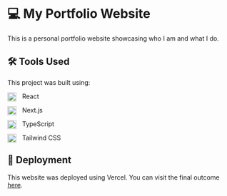 # 💻 My Portfolio Website
This is a personal portfolio website showcasing who I am and what I do.

## 🛠 Tools Used
This project was built using:

React <img align="left" alt="React Framework" width="20px" style="padding-right:10px;" src="https://cdn.jsdelivr.net/gh/devicons/devicon/icons/react/react-original.svg" /> 

Next.js <img align="left" alt="React Framework" width="20px" style="padding-right:10px;" src="https://cdn.jsdelivr.net/gh/devicons/devicon/icons/nextjs/nextjs-line.svg" /> 

TypeScript <img align="left" alt="React Framework" width="20px" style="padding-right:10px;" src="https://cdn.jsdelivr.net/gh/devicons/devicon/icons/typescript/typescript-original.svg" /> 

Tailwind CSS <img align="left" alt="React Framework" width="20px" style="padding-right:10px;" src="https://cdn.jsdelivr.net/gh/devicons/devicon/icons/tailwindcss/tailwindcss-plain.svg" />

## 📡 Deployment
This website was deployed using Vercel. You can visit the final outcome [here](https://justinzweifel-portfolio.vercel.app/).
